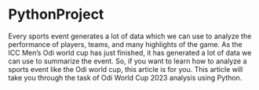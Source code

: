 # PythonProject
Every sports event generates a lot of data which we can use to analyze the performance of players, teams, and many highlights of the game. As the ICC Men’s Odi world cup has just finished, it has generated a lot of data we can use to summarize the event. So, if you want to learn how to analyze a sports event like the Odi world cup, this article is for you. This article will take you through the task of Odi World Cup 2023 analysis using Python.
